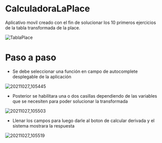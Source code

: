 # CalculadoraLaPlace


Aplicativo movil creado con el fin de solucionar los 10 primeros ejercicios de la tabla transformada de la place.

![TablaPlace](https://user-images.githubusercontent.com/40839023/139101016-b3bc459e-84f4-42c8-ab13-4d9ab88ca741.PNG)



# Paso a paso

* Se debe seleccionar una función en campo de autocomplete desplegable de la aplicación 

![20211027_105445](https://user-images.githubusercontent.com/40839023/139102532-47c1b75f-ab0e-4250-bbe3-262af371231c.png)

* Posterior se habilitara una o dos casillas dependiendo de las variables que se necesiten para poder solucionar la transformada

![20211027_105503](https://user-images.githubusercontent.com/40839023/139102610-3905cb8f-b210-4226-a5ea-cf3a12d8a28e.png)

* Llenar los campos para luego darle al boton de calcular derivada y el sistema mostrara la respuesta

![20211027_105519](https://user-images.githubusercontent.com/40839023/139102673-b8a98699-bfd3-4268-aac9-b08e12e882ad.png)




